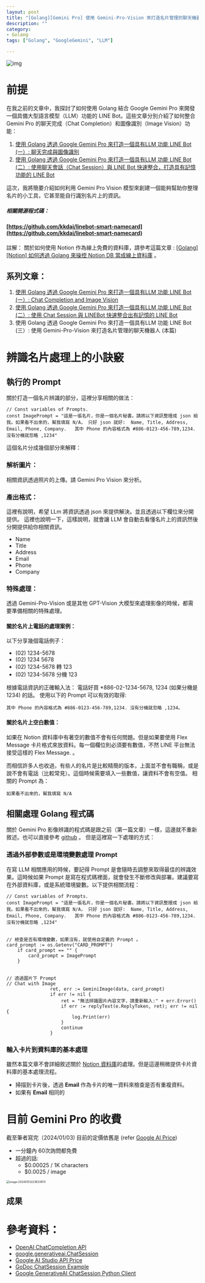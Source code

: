 ```yaml
---
layout: post
title: "[Golang][Gemini Pro] 使用 Gemini-Pro-Vision 來打造名片管理的聊天機器人"
description: ""
category: 
- Golang
tags: ["Golang", "GoogleGemini", "LLM"]

---
```


![img](../images/2022/add_card.jpg)



# 前提

在我之前的文章中，我探討了如何使用 Golang 結合 Google Gemini Pro 來開發一個具備大型語言模型（LLM）功能的 LINE Bot。這些文章分別介紹了如何整合 Gemini Pro 的聊天完成（Chat Completion）和圖像識別（Image Vision）功能：

1. [使用 Golang 透過 Google Gemini Pro 來打造一個具有LLM 功能 LINE Bot (一）: 聊天完成與圖像識別](https://www.evanlin.com/til-gogle-gemini-pro-linebot/)
2. [使用 Golang 透過 Google Gemini Pro 來打造一個具有LLM 功能 LINE Bot (二）: 使用聊天會話（Chat Session）與 LINE Bot 快速整合，打造具有記憶功能的 LINE Bot](https://www.evanlin.com/til-gogle-gemini-pro-chat-session/)

這次，我將簡要介紹如何利用 Gemini Pro Vision 模型來創建一個能夠幫助你整理名片的小工具，它甚至能自行識別名片上的資訊。

##### 相關開源程式碼：

#### [https://github.com/kkdai/linebot-smart-namecard](https://github.com/kkdai/linebot-smart-namecard)

註解： 關於如何使用 Notion 作為線上免費的資料庫，請參考這篇文章 : [[Golang\][Notion] 如何透過 Golang 來操控 Notion DB 當成線上資料庫](https://www.evanlin.com/til-golang-notion-db/) 。

## 系列文章：

1. [使用 Golang 透過 Google Gemini Pro 來打造一個具有LLM 功能 LINE Bot (一）: Chat Completion and Image Vision](https://www.evanlin.com/til-gogle-gemini-pro-linebot/)
2. [使用 Golang 透過 Google Gemini Pro 來打造一個具有LLM 功能 LINE Bot (二）: 使用 Chat Session 與 LINEBot 快速整合出有記憶的 LINE Bot ](https://www.evanlin.com/til-gogle-gemini-pro-chat-session/)
3. 使用 Golang 透過 Google Gemini Pro 來打造一個具有LLM 功能 LINE Bot (三）: 使用 Gemini-Pro-Vision 來打造名片管理的聊天機器人 (本篇)



# 辨識名片處理上的小訣竅

## 執行的 Prompt 
關於打造一個名片辨識的部分，這裡分享相關的做法：

```
// Const variables of Prompts.
const ImagePrompt = "這是一張名片，你是一個名片秘書。請將以下資訊整理成 json 給我。如果看不出來的，幫我填寫 N/A， 只好 json 就好:  Name, Title, Address, Email, Phone, Company.   其中 Phone 的內容格式為 #886-0123-456-789,1234. 沒有分機就忽略 ,1234"

```

這個名片分成幾個部分來解釋：

### **解析圖片**： 

相關資訊透過照片的上傳。請 Gemini Pro Vision 來分析。

### **產出格式**： 

這裡有說明，希望 LLm 將資訊透過 json 來提供解決。並且透過以下欄位來分開提供。 這裡也說明一下，這樣說明，就會讓 LLM 會自動去看懂名片上的資訊然後分開提供給你相關資訊。

- Name
- Title
- Address
- Email
- Phone
- Company

### **特殊處理**：

透過 Gemini-Pro-Vision 或是其他 GPT-Vision 大模型來處理影像的時候，都需要準備相關的特殊處理。

#### 關於名片上電話的處理案例：

以下分享幾個電話例子：

- (02) 1234-5678
- (02) 1234 5678
- (02) 1234-5678 轉 123
- (02) 1234-5678 分機 123

根據電話資訊的正確輸入法： 電話好買 *886-02-1234-5678, 1234 (如果分機是 1234) 的話。 使用以下的 Prompt 可以有效的取得:

```
其中 Phone 的內容格式為 #886-0123-456-789,1234. 沒有分機就忽略 ,1234。
```


#### 關於名片上空白數值：

如果在 Notion 資料庫中有著空的數值不會有任何問題。但是如果要使用 Flex Message 卡片格式來放資料。每一個欄位則必須要有數值，不然 LINE 平台無法接受這樣的 Flex Message. 。

而相信許多人也收過，有些人的名片是比較精簡的版本，上面並不會有職稱，或是說不會有電話（比較常見）。這個時候需要填入一些數值，讓資料不會有空值。 相關的 Prompt 為：

```
如果看不出來的，幫我填寫 N/A
```

## 相關處理 Golang 程式碼

關於 Gemini Pro 影像辨識的程式碼是跟之前（第一篇文章）一樣，這邊就不重新敘述。也可以直接參考 [github](https://github.com/kkdai/linebot-smart-namecard/blob/main/gemini.go) 。 但是這裡寫一下處理的方式：

### 透過外部參數或是環境變數處理 Prompt

在寫 LLM 相關應用的時候，要記得 Prompt 是會隨時去調整來取得最佳的辨識效果。這時候如果 Prompt 是寫在程式碼裡面，就會發生不斷修改與部署。建議要寫在外部資料庫，或是系統環境變數。以下提供相關流程：

```
// Const variables of Prompts.
const ImagePrompt = "這是一張名片，你是一個名片秘書。請將以下資訊整理成 json 給我。如果看不出來的，幫我填寫 N/A， 只好 json 就好:  Name, Title, Address, Email, Phone, Company.   其中 Phone 的內容格式為 #886-0123-456-789,1234. 沒有分機就忽略 ,1234"


// 檢查是否有環境變數，如果沒有，就使用自定義的 Prompt 。
card_prompt := os.Getenv("CARD_PROMPT")
	if card_prompt == "" {
		card_prompt = ImagePrompt
	}
	

// 透過圖片下 Prompt
// Chat with Image
				ret, err := GeminiImage(data, card_prompt)
				if err != nil {
					ret = "無法辨識圖片內容文字，請重新輸入:" + err.Error()
					if err := replyText(e.ReplyToken, ret); err != nil {
						log.Print(err)
					}
					continue
				}
```

### 輸入卡片到資料庫的基本處理

雖然本篇文章不會詳細敘述關於 [Notion 資料庫](https://www.evanlin.com/til-golang-notion-db)的處理。但是這邊稍微提供卡片資料庫的基本處理流程。

- 掃描到卡片後，透過 **Email** 作為卡片的唯一資料來檢查是否有重複資料。
- 如果有 **Email** 相同的

# 目前 Gemini Pro 的收費

截至筆者寫完（2024/01/03) 目前的定價依舊是 (refer [Google AI Price](https://ai.google.dev/pricing))

- 一分鐘內 60次詢問都免費
- 超過的話:
  - $0.00025 / 1K characters
  - $0.0025 / image

<img src="../images/2022/image-20240103223633970.png" alt="image-20240103223633970" style="zoom:50%;" />



## 成果





# 參考資料：

- [OpenAI ChatCompletion API](https://platform.openai.com/docs/guides/text-generation/chat-completions-api)
- [google.generativeai.ChatSession](https://ai.google.dev/api/python/google/generativeai/ChatSession?hl=en)
- [Google AI Studio API Price](https://ai.google.dev/pricing)
- [GoDoc ChatSession Example](https://pkg.go.dev/github.com/google/generative-ai-go/genai#example-ChatSession)
- [Google GenerativeAI ChatSession Python Client](https://ai.google.dev/api/python/google/generativeai/ChatSession?hl=en) 
